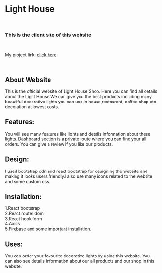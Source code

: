   <h1>Light House</h1>
    <br>
    <h3>This is the client site of this website </h3>
    <br>
    <p>My project link: <a href="https://light-house-3d2d6.web.app/">click here</a></p>
    <br>

<h2>About Website</h2>
<p>This is the official website of Light House Shop. Here you can find all details about the Light House.We can give you the best products including many beautiful decorative lights you can use in house,restaurent, coffee shop etc decoration at lowest costs. </p>
 
<h2>Features:</h2>
<p>You will see many features like lights and details information about these lights. Dashboard section is a private route where you can find your all orders. You can give a review if you like our products. </p>
 
<h2>Design:</h2>
<p>I used bootstrap cdn and react bootstrap for designing the website and making it looks users friendly.I also use many icons related to the website and some custom css. </p>
 
<h2>Installation:</h2>
<p>
1.React bootstrap <br>
2.React router dom <br>
3.React hook form <br>
4.Axios <br>
5.Firebase and some important installation.
</p>
 
<h2>Uses:</h2>
<p> You can order your favourite decorative lights by using this website. You can also see details information about our all products and our shop in this website. </p>
 
